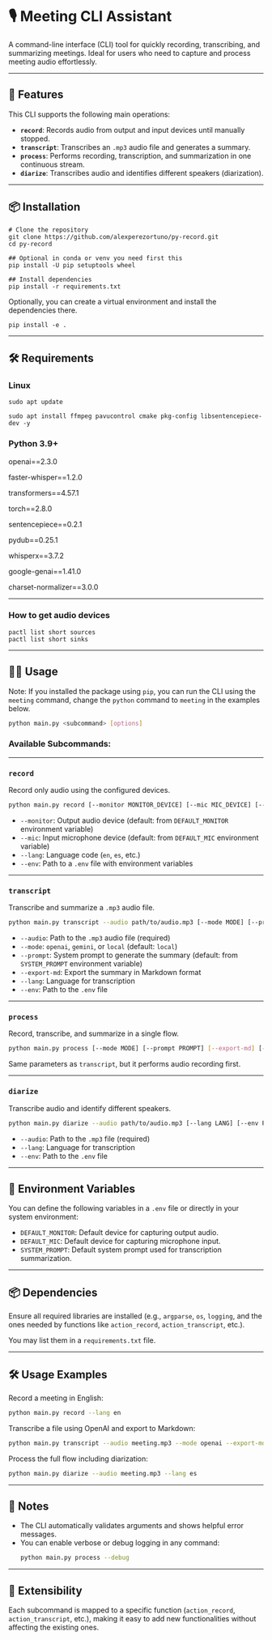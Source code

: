 
# 🎙️ Meeting CLI Assistant

A command-line interface (CLI) tool for quickly recording, transcribing, and summarizing meetings. Ideal for users who need to capture and process meeting audio effortlessly.

---

## 🚀 Features

This CLI supports the following main operations:

- **`record`**: Records audio from output and input devices until manually stopped.
- **`transcript`**: Transcribes an `.mp3` audio file and generates a summary.
- **`process`**: Performs recording, transcription, and summarization in one continuous stream.
- **`diarize`**: Transcribes audio and identifies different speakers (diarization).

---
## 📦 Installation

```shell
# Clone the repository
git clone https://github.com/alexperezortuno/py-record.git
cd py-record

## Optional in conda or venv you need first this
pip install -U pip setuptools wheel

## Install dependencies
pip install -r requirements.txt
```

Optionally, you can create a virtual environment and install the dependencies there.

```shell
pip install -e .
```

---

## 🛠️ Requirements

### Linux

```shell
sudo apt update

sudo apt install ffmpeg pavucontrol cmake pkg-config libsentencepiece-dev -y
```

### Python 3.9+

openai==2.3.0

faster-whisper==1.2.0

transformers==4.57.1

torch==2.8.0

sentencepiece==0.2.1

pydub==0.25.1

whisperx==3.7.2

google-genai==1.41.0

charset-normalizer==3.0.0

---

### How to get audio devices

```shell
pactl list short sources
pactl list short sinks
```

---

## 🧑‍💻 Usage

Note: If you installed the package using `pip`, you can run the CLI using the `meeting` command, change the `python` command to `meeting` in the examples below.

```bash
python main.py <subcommand> [options]
```

### Available Subcommands:

---

### `record`

Record only audio using the configured devices.

```bash
python main.py record [--monitor MONITOR_DEVICE] [--mic MIC_DEVICE] [--lang LANG] [--env PATH]
```

- `--monitor`: Output audio device (default: from `DEFAULT_MONITOR` environment variable)
- `--mic`: Input microphone device (default: from `DEFAULT_MIC` environment variable)
- `--lang`: Language code (`en`, `es`, etc.)
- `--env`: Path to a `.env` file with environment variables

---

### `transcript`

Transcribe and summarize a `.mp3` audio file.

```bash
python main.py transcript --audio path/to/audio.mp3 [--mode MODE] [--prompt PROMPT] [--export-md] [--lang LANG] [--env PATH]
```

- `--audio`: Path to the `.mp3` audio file (required)
- `--mode`: `openai`, `gemini`, or `local` (default: `local`)
- `--prompt`: System prompt to generate the summary (default: from `SYSTEM_PROMPT` environment variable)
- `--export-md`: Export the summary in Markdown format
- `--lang`: Language for transcription
- `--env`: Path to the `.env` file

---

### `process`

Record, transcribe, and summarize in a single flow.

```bash
python main.py process [--mode MODE] [--prompt PROMPT] [--export-md] [--lang LANG] [--env PATH]
```

Same parameters as `transcript`, but it performs audio recording first.

---

### `diarize`

Transcribe audio and identify different speakers.

```bash
python main.py diarize --audio path/to/audio.mp3 [--lang LANG] [--env PATH]
```

- `--audio`: Path to the `.mp3` file (required)
- `--lang`: Language for transcription
- `--env`: Path to the `.env` file

---

## 🔧 Environment Variables

You can define the following variables in a `.env` file or directly in your system environment:

- `DEFAULT_MONITOR`: Default device for capturing output audio.
- `DEFAULT_MIC`: Default device for capturing microphone input.
- `SYSTEM_PROMPT`: Default system prompt used for transcription summarization.

---

## 📦 Dependencies

Ensure all required libraries are installed (e.g., `argparse`, `os`, `logging`, and the ones needed by functions like `action_record`, `action_transcript`, etc.).

You may list them in a `requirements.txt` file.

---

## 🛠️ Usage Examples

Record a meeting in English:

```bash
python main.py record --lang en
```

Transcribe a file using OpenAI and export to Markdown:

```bash
python main.py transcript --audio meeting.mp3 --mode openai --export-md
```

Process the full flow including diarization:

```bash
python main.py diarize --audio meeting.mp3 --lang es
```

---

## 📝 Notes

- The CLI automatically validates arguments and shows helpful error messages.
- You can enable verbose or debug logging in any command:
  ```bash
  python main.py process --debug
  ```

---

## 🧩 Extensibility

Each subcommand is mapped to a specific function (`action_record`, `action_transcript`, etc.), making it easy to add new functionalities without affecting the existing ones.
